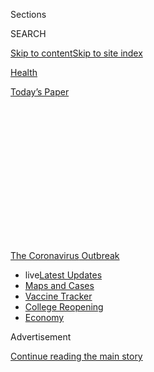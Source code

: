 <div id="app">

<div>

<div>

<div>

<div class="NYTAppHideMasthead css-1q2w90k e1suatyy0">

<div class="section css-ui9rw0 e1suatyy2">

<div class="css-eph4ug er09x8g0">

<div class="css-6n7j50">

</div>

<span class="css-1dv1kvn">Sections</span>

<div class="css-10488qs">

<span class="css-1dv1kvn">SEARCH</span>

</div>

[Skip to content](#site-content)[Skip to site
index](#site-index)

</div>

<div id="masthead-section-label" class="css-1wr3we4 eaxe0e00">

[Health](https://www.nytimes.com/section/health)

</div>

<div class="css-10698na e1huz5gh0">

</div>

</div>

<div id="masthead-bar-one" class="section hasLinks css-15hmgas e1csuq9d3">

<div class="css-uqyvli e1csuq9d0">

</div>

<div class="css-1uqjmks e1csuq9d1">

</div>

<div class="css-9e9ivx">

[](https://myaccount.nytimes.com/auth/login?response_type=cookie&client_id=vi)

</div>

<div class="css-1bvtpon e1csuq9d2">

[Today’s
Paper](https://www.nytimes.com/section/todayspaper)

</div>

</div>

</div>

</div>

<div data-aria-hidden="false">

<div id="site-content" data-role="main">

<div>

<div class="css-1aor85t" style="opacity:0.000000001;z-index:-1;visibility:hidden">

<div class="css-1hqnpie">

<div class="css-epjblv">

<span class="css-17xtcya">[Health](/section/health)</span><span class="css-x15j1o">|</span><span class="css-fwqvlz">Here’s
What Recovery From Covid-19 Looks Like for Many
Survivors</span>

</div>

<div class="css-k008qs">

<div class="css-1iwv8en">

<span class="css-18z7m18"></span>

<div>

</div>

</div>

<span class="css-1n6z4y">https://nyti.ms/2BYknKw</span>

<div class="css-1705lsu">

<div class="css-4xjgmj">

<div class="css-4skfbu" data-role="toolbar" data-aria-label="Social Media Share buttons, Save button, and Comments Panel with current comment count" data-testid="share-tools">

  - 
  - 
  - 
  - 
    
    <div class="css-6n7j50">
    
    </div>

  - 

</div>

</div>

</div>

</div>

</div>

</div>

<div id="NYT_TOP_BANNER_REGION" class="css-13pd83m">

<div>

<div id="styln-prism-menu-1592847958612" class="section interactive-content interactive-size-medium css-1edisqu">

<div class="css-17ih8de interactive-body">

<div id="scroll-container" class="css-1gj85ro">

[<span class="styln-title-wrap"><span class="css-1pje3qr">The
Coronavirus</span><span class="css-1pje3qr">
Outbreak</span></span>](https://www.nytimes.com/news-event/coronavirus?action=click&pgtype=Article&state=default&region=TOP_BANNER&context=storylines_menu)

  - <span class="css-kqxiym" data-emphasize="true">live</span>[Latest
    Updates](https://www.nytimes.com/2020/08/04/world/coronavirus-covid-19.html?action=click&pgtype=Article&state=default&region=TOP_BANNER&context=storylines_menu)
  - [Maps and
    Cases](https://www.nytimes.com/interactive/2020/us/coronavirus-us-cases.html?action=click&pgtype=Article&state=default&region=TOP_BANNER&context=storylines_menu)
  - [Vaccine
    Tracker](https://www.nytimes.com/interactive/2020/science/coronavirus-vaccine-tracker.html?action=click&pgtype=Article&state=default&region=TOP_BANNER&context=storylines_menu)
  - [College
    Reopening](https://www.nytimes.com/2020/08/02/us/covid-college-reopening.html?action=click&pgtype=Article&state=default&region=TOP_BANNER&context=storylines_menu)
  - [Economy](https://www.nytimes.com/live/2020/08/03/business/stock-market-today-coronavirus?action=click&pgtype=Article&state=default&region=TOP_BANNER&context=storylines_menu)

</div>

</div>

</div>

</div>

</div>

<div id="top-wrapper" class="css-1sy8kpn">

<div id="top-slug" class="css-l9onyx">

Advertisement

</div>

[Continue reading the main
story](#after-top)

<div class="ad top-wrapper" style="text-align:center;height:100%;display:block;min-height:250px">

<div id="top" class="place-ad" data-position="top" data-size-key="top">

</div>

</div>

<div id="after-top">

</div>

</div>

<div>

<div id="sponsor-wrapper" class="css-1hyfx7x">

<div id="sponsor-slug" class="css-19vbshk">

Supported by

</div>

[Continue reading the main
story](#after-sponsor)

<div id="sponsor" class="ad sponsor-wrapper" style="text-align:center;height:100%;display:block">

</div>

<div id="after-sponsor">

</div>

</div>

<div class="css-186x18t">

</div>

<div class="css-1vkm6nb ehdk2mb0">

# Here’s What Recovery From Covid-19<span class="css-8l6xbc evw5hdy0"> </span>Looks Like for Many Survivors

</div>

Continuing shortness of breath, muscle weakness, flashbacks, mental
fogginess and other symptoms may plague patients for a long time.

<div class="css-79elbk" data-testid="photoviewer-wrapper">

<div class="css-z3e15g" data-testid="photoviewer-wrapper-hidden">

</div>

<div class="css-1a48zt4 ehw59r15" data-testid="photoviewer-children">

![<span class="css-16f3y1r e13ogyst0" data-aria-hidden="true">Monique
Gretry, 72, during a physical rehabilitation workout in the recovery
ward for Covid-19 patients at the MontLegia CHC hospital in Liege,
Belgium.</span><span class="css-cnj6d5 e1z0qqy90" itemprop="copyrightHolder"><span class="css-1ly73wi e1tej78p0">Credit...</span><span><span>Francisco
Seco/Associated
Press</span></span></span>](https://static01.nyt.com/images/2020/07/01/health/01VIRUS-RECOVERY-EXPLAINER/01VIRUS-RECOVERY-EXPLAINER-articleLarge-v2.jpg?quality=75&auto=webp&disable=upscale)

</div>

</div>

<div class="css-18e8msd">

<div class="css-vp77d3 epjyd6m0">

<div class="css-hus3qt ey68jwv0" data-aria-hidden="true">

[![Pam
Belluck](https://static01.nyt.com/images/2018/02/16/multimedia/author-pam-belluck/author-pam-belluck-thumbLarge-v2.png
"Pam Belluck")](https://www.nytimes.com/by/pam-belluck)

</div>

<div class="css-1baulvz">

By [<span class="css-1baulvz last-byline" itemprop="name">Pam
Belluck</span>](https://www.nytimes.com/by/pam-belluck)

</div>

</div>

  - 
    
    <div class="css-ld3wwf e16638kd2">
    
    July 1,
    2020
    
    </div>

  - 
    
    <div class="css-4xjgmj">
    
    <div class="css-d8bdto" data-role="toolbar" data-aria-label="Social Media Share buttons, Save button, and Comments Panel with current comment count" data-testid="share-tools">
    
      - 
      - 
      - 
      - 
        
        <div class="css-6n7j50">
        
        </div>
    
      - 
    
    </div>
    
    </div>

</div>

<div class="css-mdjrty">

[Leer en
español](https://www.nytimes.com/es/2020/07/02/espanol/ciencia-y-tecnologia/sobrevivientes-coronavirus-recuperacion.html "Read in Spanish")

</div>

</div>

<div class="section meteredContent css-1r7ky0e" name="articleBody" itemprop="articleBody">

<div class="css-1fanzo5 StoryBodyCompanionColumn">

<div class="css-53u6y8">

Hundreds of thousands of seriously ill
[coronavirus](https://www.nytimes.com/2020/07/22/health/coronavirus-isolation-testing.html)
patients who survive and leave the hospital are facing a new and
difficult challenge: recovery. Many are struggling to overcome a range
of troubling residual symptoms, and some problems may persist for
months, years or even the rest of their lives.

Patients who are returning home after being hospitalized for severe
respiratory failure from the virus are confronting physical,
neurological, cognitive and emotional issues.

And they must navigate their recovery process as the pandemic continues,
with all of the stresses and stretched resources that it has brought.

“It’s not just, ‘Oh, I had a terrible time in hospital, but thank
goodness I’m home and everything’s back to normal,’” said Dr. David
Putrino, director of rehabilitation innovation at Mount Sinai Health
System in New York City. “It’s, ‘I just had a terrible time in hospital
and guess what? The world is still burning. I need to address that while
also trying to sort of catch up to what my old life used to be.’”

</div>

</div>

<div class="css-1fanzo5 StoryBodyCompanionColumn">

<div class="css-53u6y8">

It is still too early to say how recovery will play out for these
patients. But here is a look at what they are experiencing so far, what
we can learn from former patients with similar medical experiences, and
the challenges that most likely lie ahead.

## What problems do patients experience after leaving the hospital?

There are many. Patients may leave the hospital with scarring, damage or
inflammation that still needs to heal in the lungs, heart, kidneys,
liver or other organs. This can cause a range of problems, including
urinary and metabolism issues.

Dr. Zijian Chen, the medical director of the new Center for Post-Covid
Care at Mount Sinai Health System, said the biggest physical problem the
center was seeing was shortness of breath, which can be the result of
lung or heart impairments or a blood-clotting problem.

“Some have an intermittent cough that doesn’t go away that makes it hard
for them to breathe,” he said. Some are even on nasal oxygen at home,
but it is not helping them enough.

Some patients who were on ventilators report difficulty swallowing or
speaking above a whisper, a usually temporary result of bruising or
inflammation from a breathing tube that passes through the vocal cords.

</div>

</div>

<div class="css-1fanzo5 StoryBodyCompanionColumn">

<div class="css-53u6y8">

Many patients experience muscle weakness after lying in a hospital bed
for so long, said Dr. Dale Needham, a critical care physician at Johns
Hopkins School of Medicine and a leader in the field of intensive care
recovery. As a result, they can have trouble walking, climbing stairs or
lifting
objects.

<div id="NYT_MAIN_CONTENT_1_REGION" class="css-9tf9ac">

<div>

<div id="styln-covid-updates-world" class="section interactive-content interactive-size-medium css-1ftcdic">

<div class="css-17ih8de interactive-body">

<div id="styln-briefing-block" data-asset-id="QXJ0aWNsZTpueXQ6Ly9hcnRpY2xlLzNhNGMwYWI5LWIwY2QtNWQwOS1hZTgwLTdjMGU3ZTA1OWQ2OA==">

<div class="briefing-block-header-section">

# [Latest Updates: Global Coronavirus Outbreak](https://www.nytimes.com/2020/08/04/world/coronavirus-covid-19.html?action=click&pgtype=Article&state=default&region=MAIN_CONTENT_1&context=storylines_live_updates)

<div class="briefing-block-ts">

Updated 2020-08-04T09:59:19.194Z

</div>

</div>

  - [‘Long days, long nights’: Washington prepares for a prolonged fight
    over virus
    relief.](https://www.nytimes.com/2020/08/04/world/coronavirus-covid-19.html?action=click&pgtype=Article&state=default&region=MAIN_CONTENT_1&context=storylines_live_updates#link-6b644638)
  - [Israel’s rocky reopening of its schools may be a lesson for the
    U.S.](https://www.nytimes.com/2020/08/04/world/coronavirus-covid-19.html?action=click&pgtype=Article&state=default&region=MAIN_CONTENT_1&context=storylines_live_updates#link-7af9fca0)
  - [Hurricane Isaias arrives in North Carolina as officials along the
    East Coast
    scramble.](https://www.nytimes.com/2020/08/04/world/coronavirus-covid-19.html?action=click&pgtype=Article&state=default&region=MAIN_CONTENT_1&context=storylines_live_updates#link-33bf9168)

<div class="briefing-block-footer">

<div class="briefing-block-footer-meta">

[See more
updates](https://www.nytimes.com/2020/08/04/world/coronavirus-covid-19.html?action=click&pgtype=Article&state=default&region=MAIN_CONTENT_1&context=storylines_live_updates)

</div>

<div class="briefing-block-briefinglinks">

<span>More live coverage:</span>
[Markets](https://www.nytimes.com/live/2020/08/03/business/stock-market-today-coronavirus?action=click&pgtype=Article&state=default&region=MAIN_CONTENT_1&context=storylines_live_updates)

</div>

</div>

</div>

</div>

</div>

</div>

</div>

Nerve damage or weakness can also whittle away muscle strength, Dr.
Needham said. Neurological problems can cause other symptoms, too. Dr.
Chen said that Mount Sinai’s post-Covid center has referred nearly 40
percent of patients to neurologists for issues like fatigue, confusion
and mental fogginess.

“Some of it is very debilitating,” he said. “We have patients who come
in and tell us: ‘I can’t concentrate on work. I’ve recovered, I don’t
have any breathing problems, I don’t have chest pain, but I can’t get
back to work because I can’t concentrate.’”

The center also refers some of these patients for psychological
consults, Dr. Chen said.

“It’s really common for patients to have PTSD after going through this —
nightmares, depression and anxiety because they’re having flashbacks and
remembering what happened,” said Dr. Lauren Ferrante, a pulmonary and
critical care physician at Yale School of Medicine who studies
post-I.C.U. recovery outcomes.

Emotional issues may be heightened for Covid-19 patients because of
their days spent hospitalized without visits from family and friends,
experts say.

“This experience of being extremely sick and extremely alone really
amplifies the trauma,” said Dr. Putrino, adding that many patients were
contacting his program to ask for telemedicine psychology services.
“They’re saying, ‘Listen, I’m not really myself and I need to speak
with someone.’”

To describe the wide variety of recovery challenges, experts often use
an umbrella term, coined about a decade ago: [post-intensive care
syndrome](https://www.sccm.org/MyICUCare/THRIVE/Post-intensive-Care-Syndrome#:~:text=Post%2Dintensive%20care%20syndrome%2C%20or%20PICS%2C%20is%20made%20up,and%20may%20affect%20the%20family.)
or PICS, which can include any of the physical, cognitive and emotional
symptoms patients encounter.

</div>

</div>

<div class="css-1fanzo5 StoryBodyCompanionColumn">

<div class="css-53u6y8">

## What makes someone more likely to face recovery challenges?

Studies of people hospitalized for respiratory failure from other causes
suggest recovery is more likely to be harder for people who were [frail
beforehand](https://www.ncbi.nlm.nih.gov/pmc/articles/PMC6026287/) and
for people who needed longer hospitalizations, Dr. Ferrante said.

But many other coronavirus patients — not just those who are older or
who have other medical conditions — are spending weeks on ventilators
and weeks more in the hospital after their breathing tubes are removed,
making their recovery hills steeper to climb.

“You have prolonged lengths of stay on a ventilator and in the I.C.U.
that are now longer than we’ve ever seen before,” Dr. Ferrante said.
“One worries that this is going to have repercussions for physical
function and that we’ll see more people not recovering.”

Another factor that can extend or hamper recovery is a phenomenon called
hospital delirium, [a condition that can involve paranoid hallucinations
and anxious
confusion](https://www.nytimes.com/2020/06/28/health/coronavirus-delirium-hallucinations.html#commentsContainer).
It is more likely to occur in patients who undergo prolonged sedation,
have limited social interaction and are unable to move around — all
common among Covid-19 patients.

Studies, including one by a team at Vanderbilt University Medical
Center, have found that I.C.U. patients [who experience hospital
delirium are more likely to have cognitive
impairment](https://www.nejm.org/doi/full/10.1056/NEJMoa1301372) in the
months after they leave the hospital.

## What is the trajectory of recovery?

Ups and downs are common. “It’s absolutely not a linear process, and
it’s very individualized,” Dr. Needham said.

Perseverance is important. “What we don’t want is for patients to go
home and lie in bed all day,” Dr. Ferrante said. “That will not help
with recovery and will probably make things worse.”

</div>

</div>

<div class="css-1fanzo5 StoryBodyCompanionColumn">

<div class="css-53u6y8">

Patients and their families should realize that fluctuations in progress
are normal.

“There are going to be days where everything’s going right with your
lungs, but your joints are feeling so achy that you can’t get up and do
your pulmonary rehab and you have a few setbacks,” Dr. Putrino said. “Or
your pulmonary care is going OK, but your cognitive fog is causing you
to have anxiety and causing you to spiral, so you need to drop
everything and work with your neuropsychologist intensively.”

“It really does feel like one step forward, two steps back,” he added,
“and that’s OK.”

## How long do these issues last?

For many people, the lungs are likely to recover, often within months.
But other problems can linger and some people may never make a full
recovery, experts
say.

<div id="NYT_MAIN_CONTENT_3_REGION" class="css-9tf9ac">

<div>

<div id="styln-prism-freeform-1594220623585" class="section interactive-content interactive-size-medium css-1ftcdic">

<div class="css-17ih8de interactive-body">

<div id="prism-freeform-block-38059" class="css-19mumt8" data-role="complementary" data-storyline="The Coronavirus Outbreak" data-truncated="true" tabindex="0">

<div class="css-a8d9oz">

<div class="css-eb027h">

[](https://www.nytimes.com/news-event/coronavirus?action=click&pgtype=Article&state=default&region=MAIN_CONTENT_3&context=storylines_faq)

### The Coronavirus Outbreak ›

#### Frequently Asked Questions

Updated August 3, 2020

  - #### I’m a small-business owner. Can I get relief?
    
      - The [stimulus bills enacted in
        March](https://www.nytimes.com/article/small-business-loans-stimulus-grants-freelancers-coronavirus.html?action=click&pgtype=Article&state=default&region=MAIN_CONTENT_3&context=storylines_faq)
        offer help for the millions of American small businesses. Those
        eligible for aid are businesses and nonprofit organizations with
        fewer than 500 workers, including sole proprietorships,
        independent contractors and freelancers. Some larger companies
        in some industries are also eligible. The help being offered,
        which is being managed by the Small Business Administration,
        includes the Paycheck Protection Program and the Economic Injury
        Disaster Loan program. But lots of folks have [not yet seen
        payouts.](https://www.nytimes.com/interactive/2020/05/07/business/small-business-loans-coronavirus.html?action=click&pgtype=Article&state=default&region=MAIN_CONTENT_3&context=storylines_faq)
        Even those who have received help are confused: The rules are
        draconian, and some are stuck sitting on [money they don’t know
        how to
        use.](https://www.nytimes.com/2020/05/02/business/economy/loans-coronavirus-small-business.html?action=click&pgtype=Article&state=default&region=MAIN_CONTENT_3&context=storylines_faq)
        Many small-business owners are getting less than they expected
        or [not hearing anything at
        all.](https://www.nytimes.com/2020/06/10/business/Small-business-loans-ppp.html?action=click&pgtype=Article&state=default&region=MAIN_CONTENT_3&context=storylines_faq)

  - #### What are my rights if I am worried about going back to work?
    
      - Employers have to provide [a safe
        workplace](https://www.osha.gov/SLTC/covid-19/standards.html)
        with policies that protect everyone equally. [And if one of your
        co-workers tests positive for the coronavirus, the
        C.D.C.](https://www.nytimes.com/article/coronavirus-money-unemployment.html?action=click&pgtype=Article&state=default&region=MAIN_CONTENT_3&context=storylines_faq)
        has said that [employers should tell their
        employees](https://www.cdc.gov/coronavirus/2019-ncov/community/guidance-business-response.html)
        -- without giving you the sick employee’s name -- that they may
        have been exposed to the virus.

  - #### Should I refinance my mortgage?
    
      - [It could be a good
        idea,](https://www.nytimes.com/article/coronavirus-money-unemployment.html?action=click&pgtype=Article&state=default&region=MAIN_CONTENT_3&context=storylines_faq)
        because mortgage rates have [never been
        lower.](https://www.nytimes.com/2020/07/16/business/mortgage-rates-below-3-percent.html?action=click&pgtype=Article&state=default&region=MAIN_CONTENT_3&context=storylines_faq)
        Refinancing requests have pushed mortgage applications to some
        of the highest levels since 2008, so be prepared to get in line.
        But defaults are also up, so if you’re thinking about buying a
        home, be aware that some lenders have tightened their standards.

  - #### What is school going to look like in September?
    
      - It is unlikely that many schools will return to a normal
        schedule this fall, requiring the grind of [online
        learning](https://www.nytimes.com/2020/06/05/us/coronavirus-education-lost-learning.html?action=click&pgtype=Article&state=default&region=MAIN_CONTENT_3&context=storylines_faq),
        [makeshift child
        care](https://www.nytimes.com/2020/05/29/us/coronavirus-child-care-centers.html?action=click&pgtype=Article&state=default&region=MAIN_CONTENT_3&context=storylines_faq)
        and [stunted
        workdays](https://www.nytimes.com/2020/06/03/business/economy/coronavirus-working-women.html?action=click&pgtype=Article&state=default&region=MAIN_CONTENT_3&context=storylines_faq)
        to continue. California’s two largest public school districts —
        Los Angeles and San Diego — said on July 13, that [instruction
        will be remote-only in the
        fall](https://www.nytimes.com/2020/07/13/us/lausd-san-diego-school-reopening.html?action=click&pgtype=Article&state=default&region=MAIN_CONTENT_3&context=storylines_faq),
        citing concerns that surging coronavirus infections in their
        areas pose too dire a risk for students and teachers. Together,
        the two districts enroll some 825,000 students. They are the
        largest in the country so far to abandon plans for even a
        partial physical return to classrooms when they reopen in
        August. For other districts, the solution won’t be an
        all-or-nothing approach. [Many
        systems](https://bioethics.jhu.edu/research-and-outreach/projects/eschool-initiative/school-policy-tracker/),
        including the nation’s largest, New York City, are devising
        [hybrid
        plans](https://www.nytimes.com/2020/06/26/us/coronavirus-schools-reopen-fall.html?action=click&pgtype=Article&state=default&region=MAIN_CONTENT_3&context=storylines_faq)
        that involve spending some days in classrooms and other days
        online. There’s no national policy on this yet, so check with
        your municipal school system regularly to see what is happening
        in your community.

  - #### Is the coronavirus airborne?
    
      - The coronavirus [can stay aloft for hours in tiny droplets in
        stagnant
        air](https://www.nytimes.com/2020/07/04/health/239-experts-with-one-big-claim-the-coronavirus-is-airborne.html?action=click&pgtype=Article&state=default&region=MAIN_CONTENT_3&context=storylines_faq),
        infecting people as they inhale, mounting scientific evidence
        suggests. This risk is highest in crowded indoor spaces with
        poor ventilation, and may help explain super-spreading events
        reported in meatpacking plants, churches and restaurants. [It’s
        unclear how often the virus is
        spread](https://www.nytimes.com/2020/07/06/health/coronavirus-airborne-aerosols.html?action=click&pgtype=Article&state=default&region=MAIN_CONTENT_3&context=storylines_faq)
        via these tiny droplets, or aerosols, compared with larger
        droplets that are expelled when a sick person coughs or sneezes,
        or transmitted through contact with contaminated surfaces, said
        Linsey Marr, an aerosol expert at Virginia Tech. Aerosols are
        released even when a person without symptoms exhales, talks or
        sings, according to Dr. Marr and more than 200 other experts,
        who [have outlined the evidence in an open letter to the World
        Health
        Organization](https://academic.oup.com/cid/article/doi/10.1093/cid/ciaa939/5867798).

<div id="styln-survey-component-38059" class="styln-survey-component" data-surveyname="faq" data-surveystoryline="coronavirus">

</div>

</div>

<div class="css-6mllg9">

</div>

<div class="css-pmm6ed">

<span class="css-5gimkt"></span>

</div>

</div>

</div>

</div>

</div>

</div>

</div>

One benchmark is a [2011 New England Journal of Medicine
study](https://www.nejm.org/doi/full/10.1056/nejmoa1011802) of 109
patients in Canada who had been treated for acute respiratory distress
syndrome, or ARDS, the kind of lung failure that afflicts many Covid-19
patients. Five years later, most had regained normal or near-normal lung
function but still struggled with persistent physical and emotional
issues.

On one crucial test — how far patients could walk in six minutes — their
median distance was about 477 yards, only three-quarters of the distance
researchers had predicted. The patients ranged in age from 35 to 57, and
while younger patients had a greater rate of physical recovery than
older patients, “neither group returned to normal predicted levels of
physical function at five years,” the authors wrote.

The patients in the study had ARDS from a variety of causes, including
pneumonia, sepsis, pancreatitis or burns. They had a median stay of 49
days in the hospital, including 26 days in the I.C.U. and 24 days on a
ventilator.

[Research led by Dr. Needham](https://pubmed.ncbi.nlm.nih.gov/27637716/)
of Johns Hopkins found that “patients have prolonged muscle weakness
that lasts months or longer and that muscle weakness is not just limited
to their arms and legs — it’s also their breathing muscles,” he said.

Another [study by Dr. Needham and his
colleagues](https://pubmed.ncbi.nlm.nih.gov/32304774/) found that about
two-thirds of ARDS patients had significant fatigue a year later.

</div>

</div>

<div class="css-1fanzo5 StoryBodyCompanionColumn">

<div class="css-53u6y8">

Psychological and cognitive symptoms can also linger. About half of the
patients in the 2011 Canadian study reported at least one episode of
“physician-diagnosed depression, anxiety, or both between two and five
years of follow-up.” And a study of patients treated in the 2003
outbreak of SARS, another type of coronavirus, found that a year later
many had “[worrying levels of depression, anxiety, and post-traumatic
symptoms](https://pubmed.ncbi.nlm.nih.gov/17500304/).”

## What are the consequences?

Among other things, patients may have trouble going back to their jobs.
A team led by Dr. Needham found that nearly one-third of 64 ARDS
patients they followed for five years [never returned to
work](https://www.ncbi.nlm.nih.gov/pmc/articles/PMC6002952/).

Some tried but found that they couldn’t do their jobs and stopped
working altogether, Dr. Needham said, and others “had to change their
occupation, specifically for a job that’s less challenging and probably
less pay.”

Dr. Chen said he was worried that the long-term consequences of Covid-19
could resemble the chronic health effects of the AIDS epidemic or the
Sept. 11 attack on New York City. “A new disease that’s severe or a
catastrophic event causes symptoms that last a long time,” he said.
“This is shaping up to be something that may be worse than both of
those.”

There may be “hundreds of thousands who are going to be afflicted with
these chronic syndromes that may take a long time to heal, and that’s
going to be a very big health problem and also a big economic problem if
we don’t take care of them,” Dr. Chen said.

## What are hospitals doing to help patients when they go home?

Recovery programs for Covid-19 patients are cropping up at Mount Sinai,
Yale, Johns Hopkins and elsewhere, offering patients telemedicine
consultations and sometimes in-person appointments.

Some patients require medication to help with shortness of breath, heart
problems or blood clotting. Dr. Ferrante said people should check
medications with their doctors because some medicines they were given in
the hospital may not be appropriate for patients to continue at home.

</div>

</div>

<div class="css-1fanzo5 StoryBodyCompanionColumn">

<div class="css-53u6y8">

But medication may not be necessary, or may not work, for many issues.
Practicing breathing exercises and using a spirometer, a device that
measures how much air a person can breathe and how quickly, can improve
respiratory issues. Physical therapy can help restore muscle strength,
movement and flexibility. Occupational therapy can help people regain
the ability to do everyday tasks, like grocery shopping and cooking.
Speech therapy can help with swallowing and vocal cord issues.

Physiatrists, doctors who specialize in physical rehabilitation, are
likely to be increasingly in demand, experts say. So are neurologists
and mental health therapists.

“I think the main take-home here is that post-Covid care is complex,”
Dr. Putrino said. “It’s hard enough to rehabilitate someone with a
broken leg where one thing is wrong.”

“But with post-Covid care,” he said, “you’re dealing with people with
some cognition issues, physical issues, lung issues, heart issues,
kidney issues, trauma — and all of these things have to be managed just
right.”

</div>

</div>

</div>

<div>

</div>

<div>

</div>

<div>

</div>

<div>

<div id="bottom-wrapper" class="css-1ede5it">

<div id="bottom-slug" class="css-l9onyx">

Advertisement

</div>

[Continue reading the main
story](#after-bottom)

<div id="bottom" class="ad bottom-wrapper" style="text-align:center;height:100%;display:block;min-height:90px">

</div>

<div id="after-bottom">

</div>

</div>

</div>

</div>

</div>

## Site Index

<div>

</div>

## Site Information Navigation

  - [© <span>2020</span> <span>The New York Times
    Company</span>](https://help.nytimes.com/hc/en-us/articles/115014792127-Copyright-notice)

<!-- end list -->

  - [NYTCo](https://www.nytco.com/)
  - [Contact
    Us](https://help.nytimes.com/hc/en-us/articles/115015385887-Contact-Us)
  - [Work with us](https://www.nytco.com/careers/)
  - [Advertise](https://nytmediakit.com/)
  - [T Brand Studio](http://www.tbrandstudio.com/)
  - [Your Ad
    Choices](https://www.nytimes.com/privacy/cookie-policy#how-do-i-manage-trackers)
  - [Privacy](https://www.nytimes.com/privacy)
  - [Terms of
    Service](https://help.nytimes.com/hc/en-us/articles/115014893428-Terms-of-service)
  - [Terms of
    Sale](https://help.nytimes.com/hc/en-us/articles/115014893968-Terms-of-sale)
  - [Site
    Map](https://spiderbites.nytimes.com)
  - [Help](https://help.nytimes.com/hc/en-us)
  - [Subscriptions](https://www.nytimes.com/subscription?campaignId=37WXW)

</div>

</div>

</div>

</div>
